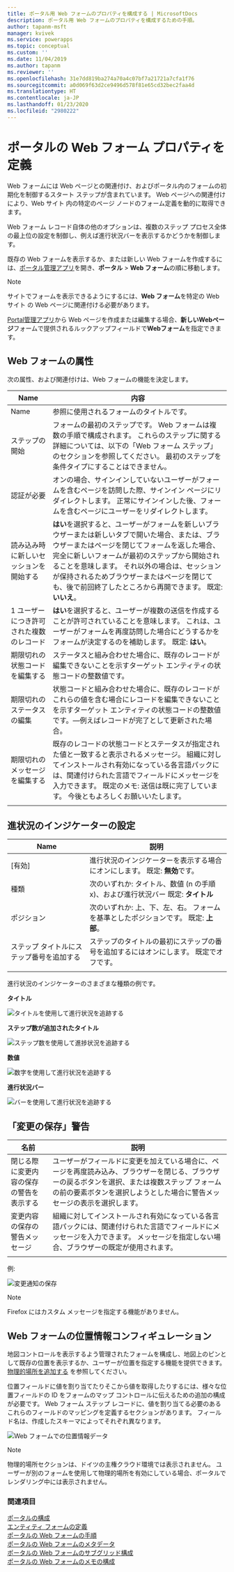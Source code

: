 ```yaml
---
title: ポータル用 Web フォームのプロパティを構成する | MicrosoftDocs
description: ポータル用 Web フォームのプロパティを構成するための手順。
author: tapanm-msft
manager: kvivek
ms.service: powerapps
ms.topic: conceptual
ms.custom: ''
ms.date: 11/04/2019
ms.author: tapanm
ms.reviewer: ''
ms.openlocfilehash: 31e7dd819ba274a70a4c07bf7a21721a7cfa1f76
ms.sourcegitcommit: a0d069f63d2ce9496d578f81e65cd32bec2faa4d
ms.translationtype: HT
ms.contentlocale: ja-JP
ms.lasthandoff: 01/23/2020
ms.locfileid: "2980222"
---
```

# <a name="define-web-form-properties-for-portals"></a>ポータルの Web フォーム プロパティを定義

Web フォームには Web ページとの関連付け、およびポータル内のフォームの初期化を制御するスタート ステップが含まれています。 Web ページへの関連付けにより、Web サイト 内の特定のページ ノードのフォーム定義を動的に取得できます。  

Web フォーム レコード自体の他のオプションは、複数のステップ プロセス全体の最上位の設定を制御し、例えば進行状況バーを表示するかどうかを制御します。

既存の Web フォームを表示するか、または新しい Web フォームを作成するには、[ポータル管理アプリ](configure-portal.md)を開き、**ポータル** > **Web フォーム**の順に移動します。

> [!Note]
> サイトでフォームを表示できるようにするには、**Web フォーム**を特定の Web サイト の Web ページに関連付ける必要があります。  

[Portal管理アプリ](configure-portal.md)から Web ページを作成または編集する場合、**新しいWebページ**フォームで提供されるルックアップフィールドで**Webフォーム**を指定できます。 

## <a name="web-form-attributes"></a>Web フォームの属性

次の属性、および関連付けは、Web フォームの機能を決定します。


|                Name                 |                                                                                                                                                                                        内容                                                                                                                                                                                         |
|-------------------------------------|--------------------------------------------------------------------------------------------------------------------------------------------------------------------------------------------------------------------------------------------------------------------------------------------------------------------------------------------------------------------------------------------|
|                Name                 |                                                                                                                                                                          参照に使用されるフォームのタイトルです。                                                                                                                                                                           |
|             ステップの開始              |                                                                                フォームの最初のステップです。 Web フォームは複数の手順で構成されます。 これらのステップに関する詳細については、以下の「Web フォーム ステップ」のセクションを参照してください。 最初のステップを条件タイプにすることはできません。                                                                                |
|       認証が必要       |                                                                              オンの場合、サインインしていないユーザーがフォームを含むページを訪問した際、サインイン ページにリダイレクトします。 正常にサインインした後、フォームを含むページにユーザーをリダイレクトします。                                                                               |
|      読み込み時に新しいセッションを開始する      |              **はい**を選択すると、ユーザーがフォームを新しいブラウザーまたは新しいタブで開いた場合、または、ブラウザーまたはページを閉じてフォームを返した場合、完全に新しいフォームが最初のステップから開始されることを意味します。 それ以外の場合は、セッションが保持されるためブラウザーまたはページを閉じても、後で前回終了したところから再開できます。 既定: **いいえ**。               |
| 1 ユーザーにつき許可された複数のレコード |                                                                                                  **はい**を選択すると、ユーザーが複数の送信を作成することが許可されていることを意味します。 これは、ユーザーがフォームを再度訪問した場合にどうするかをフォームが決定するのを補助します。 既定: **はい**。                                                                                                   |
|       期限切れの状態コードを編集する       |                                                                                                                    ステータスと組み合わせた場合に、既存のレコードが編集できないことを示すターゲット エンティティの状態コードの整数値です。                                                                                                                     |
|     期限切れのステータスの編集      |                                                                       状態コードと組み合わせた場合に、既存のレコードがこれらの値を含む場合にレコードを編集できないことを示すターゲット エンティティの状態コードの整数値です。&mdash;例えばレコードが完了として更新された場合。                                                                       |
|        期限切れのメッセージを編集する         | 既存のレコードの状態コードとステータスが指定された値と一致すると表示されるメッセージ。 組織に対してインストールされ有効になっている各言語パックには、関連付けられた言語でフィールドにメッセージを入力できます。 既定のメモ: 送信は既に完了しています。 今後ともよろしくお願いいたします。 |
|                                     |                                                                                                                                                                                                                                                                                                                                                                                            |

## <a name="progress-indicator-settings"></a>進状況のインジケーターの設定

| Name                              | 説明                                                                                          |
|-----------------------------------|------------------------------------------------------------------------------------------------------|
| [有効]                           | 進行状況のインジケーターを表示する場合にオンにします。 既定: **無効**です。                                      |
| 種類​​                              | 次のいずれか: タイトル、数値 (n の手順 x)、および進行状況バー 既定: **タイトル**                                                                                    |
| ポジション                          | 次のいずれか: 上、下、左、右。 フォームを基準としたポジションです。 既定: **上部**。                                                   |
| ステップ タイトルにステップ番号を追加する | ステップのタイトルの最初にステップの番号を追加するにはオンにします。 既定でオフです。 |
||

進行状況のインジケーターのさまざまな種類の例です。

**タイトル**

![タイトルを使用して進行状況を追跡する](../media/track-progress-title.png "タイトルを使用して進行状況を追跡す")  

**ステップ数が追加されたタイトル**

![ステップ数を使用して進捗状況を追跡する](../media/track-progress-step-number.png "ステップ数を使用して進捗状況を追跡する")  

**数値**

![数字を使用して進行状況を追跡する](../media/track-progress-numeral.png "数字を使用して進行状況を追跡する")  

**進行状況バー**

![バーを使用して進行状況を追跡する](../media/track-progress-bar.png "バーを使用して進行状況を追跡する")  

## <a name="save-changes-warning"></a>「変更の保存」警告 

|                 名前                  |                                                                                                                                説明                                                                                                                                |
|---------------------------------------|---------------------------------------------------------------------------------------------------------------------------------------------------------------------------------------------------------------------------------------------------------------------------|
| 閉じる際に変更内容の保存の警告を表示する |                         ユーザーがフィールドに変更を加えている場合に、ページを再度読み込み、ブラウザーを閉じる、ブラウザーの戻るボタンを選択、または複数ステップ フォームの前の要素ボタンを選択しようとした場合に警告メッセージの表示を選択します。                         |
|     変更内容の保存の警告メッセージ      | 組織に対してインストールされ有効になっている各言語パックには、関連付けられた言語でフィールドにメッセージを入力できます。 メッセージを指定しない場合、ブラウザーの既定が使用されます。 |
|                                       |                                                                                                                                                                                                                                                                           |

例: 

![変更通知の保存](../media/save-changes-warning.png "変更通知の保存")  

>[!Note]
> Firefox にはカスタム メッセージを指定する機能がありません。

## <a name="geolocation-configuration-for-web-form"></a>Web フォームの位置情報コンフィギュレーション

地図コントロールを表示するよう管理されたフォームを構成し、地図上のピンとして既存の位置を表示するか、ユーザーが位置を指定する機能を提供できます。 [物理的場所を追加する](add-geolocation.md) を参照してください。

位置フィールドに値を割り当てたりそこから値を取得したりするには、様々な位置フィールドの ID をフォームのマップ コントロールに伝えるための追加の構成が必要です。 Web フォーム ステップ レコードに、値を割り当てる必要のあるこれらのフィールドのマッピングを定義するセクションがあります。 フィールド名は、作成したスキーマによってそれぞれ異なります。

![Web フォームでの位置情報データ](../media/geolocation-managed-form.png "Web フォームでの位置情報データ")

> [!Note]
> 物理的場所セクションは、ドイツの主権クラウド環境では表示されません。 ユーザーが別のフォームを使用して物理的場所を有効にしている場合、ポータルでレンダリング中には表示されません。

### <a name="see-also"></a>関連項目

[ポータルの構成](configure-portal.md)  
[エンティティ フォームの定義](entity-forms.md)  
[ポータルの Web フォームの手順](web-form-steps.md)  
[ポータルの Web フォームのメタデータ](configure-web-form-metadata.md)  
[ポータルの Web フォームのサブグリッド構成](configure-web-form-subgrid.md)  
[ポータルの Web フォームのメモの構成](../configure-notes.md)  
